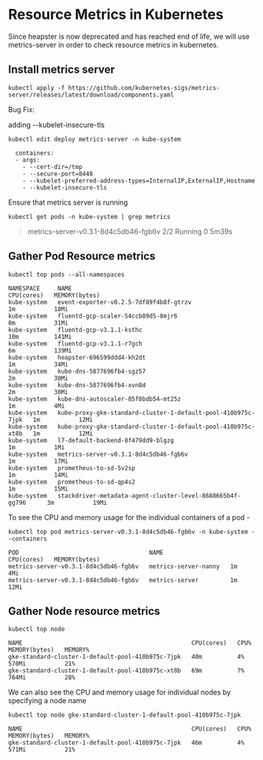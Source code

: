 # Resource Metrics in Kubernetes

Since heapster is now deprecated and has reached end of life, we will use metrics-server in order to check resource metrics in kubernetes. 

## Install metrics server 

```
kubectl apply -f https://github.com/kubernetes-sigs/metrics-server/releases/latest/download/components.yaml
```

Bug Fix: 

adding --kubelet-insecure-tls

```
kubectl edit deploy metrics-server -n kube-system
```
      containers:
      - args:
        - --cert-dir=/tmp
        - --secure-port=8448
        - --kubelet-preferred-address-types=InternalIP,ExternalIP,Hostname
        - --kubelet-insecure-tls


Ensure that metrics server is running 

```
kubectl get pods -n kube-system | grep metrics
```

> metrics-server-v0.3.1-8d4c5db46-fgb6v                          2/2     Running   0          5m39s


## Gather Pod Resource metrics

```
kubectl top pods --all-namespaces
```
```
NAMESPACE     NAME                                                           CPU(cores)   MEMORY(bytes)
kube-system   event-exporter-v0.2.5-7df89f4b8f-gtrzv                         1m           18Mi
kube-system   fluentd-gcp-scaler-54ccb89d5-8mjr6                             0m           31Mi
kube-system   fluentd-gcp-v3.1.1-ksthc                                       10m          141Mi
kube-system   fluentd-gcp-v3.1.1-r7gch                                       6m           139Mi
kube-system   heapster-696599ddd4-kh2dt                                      1m           34Mi
kube-system   kube-dns-5877696fb4-sgz57                                      2m           30Mi
kube-system   kube-dns-5877696fb4-xvn8d                                      2m           30Mi
kube-system   kube-dns-autoscaler-85f8bdb54-mt25z                            1m           4Mi
kube-system   kube-proxy-gke-standard-cluster-1-default-pool-410b975c-7jpk   1m           12Mi
kube-system   kube-proxy-gke-standard-cluster-1-default-pool-410b975c-xt8b   1m           12Mi
kube-system   l7-default-backend-8f479dd9-blgzg                              1m           1Mi
kube-system   metrics-server-v0.3.1-8d4c5db46-fgb6v                          1m           17Mi
kube-system   prometheus-to-sd-5v2sp                                         1m           14Mi
kube-system   prometheus-to-sd-qp4s2                                         1m           15Mi
kube-system   stackdriver-metadata-agent-cluster-level-8688665b4f-gg796      3m           19Mi
```

To see the CPU and memory usage for the individual containers of a pod - 

```
kubectl top pod metrics-server-v0.3.1-8d4c5db46-fgb6v -n kube-system --containers
```
```
POD                                     NAME                   CPU(cores)   MEMORY(bytes)
metrics-server-v0.3.1-8d4c5db46-fgb6v   metrics-server-nanny   1m           4Mi
metrics-server-v0.3.1-8d4c5db46-fgb6v   metrics-server         1m           12Mi
```

## Gather Node resource metrics 

```
kubectl top node
```
```
NAME                                                CPU(cores)   CPU%   MEMORY(bytes)   MEMORY%
gke-standard-cluster-1-default-pool-410b975c-7jpk   40m          4%     570Mi           21%
gke-standard-cluster-1-default-pool-410b975c-xt8b   69m          7%     764Mi           28%
```

We can also see the CPU and memory usage for individual nodes by specifying a node name

```
kubectl top node gke-standard-cluster-1-default-pool-410b975c-7jpk 
```
```
NAME                                                CPU(cores)   CPU%   MEMORY(bytes)   MEMORY%
gke-standard-cluster-1-default-pool-410b975c-7jpk   46m          4%     571Mi           21%

```


